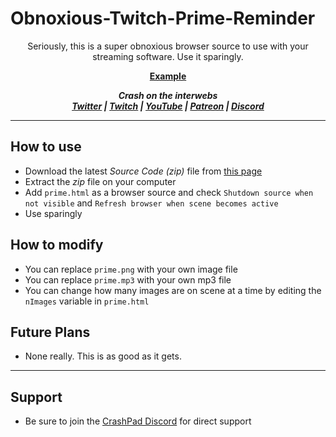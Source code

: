 # Obnoxious-Twitch-Prime-Reminder

<p align="center">Seriously, this is a super obnoxious browser source to use with your streaming software. Use it sparingly.</p>

<p align="center"><a href="https://jsfiddle.net/63gc8nu7/"><b>Example</b></a></p>

<p align="center"><i><b>
  Crash on the interwebs<br>
  <a href="https://twitter.com/CrashKoeck">Twitter</a> |
  <a href="https://twitch.tv/CrashKoeck">Twitch</a> |
  <a href="https://youtube.com/Crashkoeck">YouTube</a> |
  <a href="https://patreon.com/Crashkoeck">Patreon</a> |
  <a href="https://discord.gg/zyS2jbJ">Discord</a>
</b></i></p>

***

## How to use
- Download the latest *Source Code (zip)* file from <a href="https://github.com/CrashKoeck/Obnoxious-Twitch-Prime-Reminder/releases">this page</a>
- Extract the *zip* file on your computer
- Add `prime.html` as a browser source and check `Shutdown source when not visible` and `Refresh browser when scene becomes active`
- Use sparingly

## How to modify
- You can replace `prime.png` with your own image file
- You can replace `prime.mp3` with your own mp3 file
- You can change how many images are on scene at a time by editing the `nImages` variable in `prime.html`

## Future Plans
- None really. This is as good as it gets.

***

## Support
- Be sure to join the <a href="https://discord.gg/zyS2jbJ">CrashPad Discord</a> for direct support
